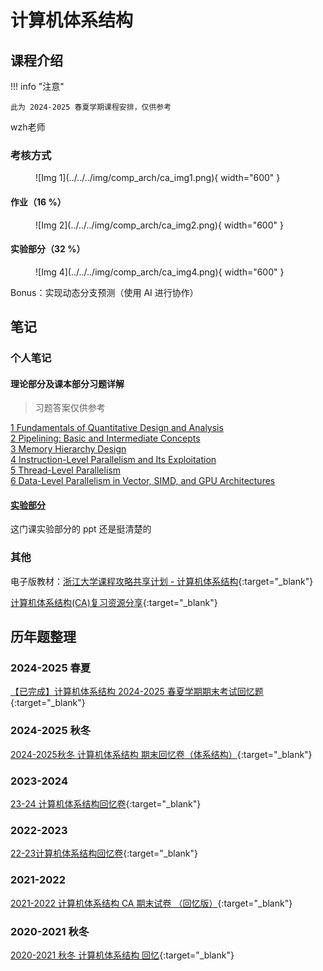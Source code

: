 # 计算机体系结构

<!-- !!! tip "说明"

    本文档正在更新中…… -->

## 课程介绍

!!! info "注意"

    此为 2024-2025 春夏学期课程安排，仅供参考

wzh老师

### 考核方式

<figure markdown="span">
  ![Img 1](../../../img/comp_arch/ca_img1.png){ width="600" }
</figure>

#### 作业（16 %）

<figure markdown="span">
  ![Img 2](../../../img/comp_arch/ca_img2.png){ width="600" }
</figure>

#### 实验部分（32 %）

<figure markdown="span">
  ![Img 4](../../../img/comp_arch/ca_img4.png){ width="600" }
</figure>

Bonus：实现动态分支预测（使用 AI 进行协作）

## 笔记

### 个人笔记

#### 理论部分及课本部分习题详解

> 习题答案仅供参考

[1 Fundamentals of Quantitative Design and Analysis](./theory/ch1.md)<br/>
[2 Pipelining: Basic and Intermediate Concepts](./theory/ch2.md)<br/>
[3 Memory Hierarchy Design](./theory/ch3.md)<br/>
[4 Instruction-Level Parallelism and Its Exploitation](./theory/ch4.md)<br/>
[5 Thread-Level Parallelism](./theory/ch5.md)<br/>
[6 Data-Level Parallelism in Vector, SIMD, and GPU Architectures](./theory/ch6.md)

#### [实验部分](./lab.md)

这门课实验部分的 ppt 还是挺清楚的

### 其他

电子版教材：[浙江大学课程攻略共享计划 - 计算机体系结构](https://qsctech.github.io/zju-icicles/%E8%AE%A1%E7%AE%97%E6%9C%BA%E4%BD%93%E7%B3%BB%E7%BB%93%E6%9E%84/){:target="_blank"}

[计算机体系结构(CA)复习资源分享](https://www.cc98.org/topic/5532574){:target="_blank"}

## 历年题整理

### 2024-2025 春夏

[【已完成】计算机体系结构 2024-2025 春夏学期期末考试回忆题](https://www.cc98.org/topic/6219436){:target="_blank"}

### 2024-2025 秋冬

[2024-2025秋冬 计算机体系结构 期末回忆卷（体系结构）](https://www.cc98.org/topic/6082405){:target="_blank"}

### 2023-2024

[23-24 计算机体系结构回忆卷](https://www.cc98.org/topic/5800194){:target="_blank"}

### 2022-2023

[22-23计算机体系结构回忆卷](https://www.cc98.org/topic/5504808){:target="_blank"}

### 2021-2022

[2021-2022 计算机体系结构 CA 期末试卷 （回忆版）](https://www.cc98.org/topic/5232479){:target="_blank"}

### 2020-2021 秋冬

[2020-2021 秋冬 计算机体系结构 回忆](https://www.cc98.org/topic/5026696){:target="_blank"}
